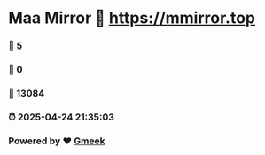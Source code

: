 # Maa Mirror :link: https://mmirror.top 
### :page_facing_up: [5](https://mmirror.top/tag.html) 
### :speech_balloon: 0 
### :hibiscus: 13084 
### :alarm_clock: 2025-04-24 21:35:03 
### Powered by :heart: [Gmeek](https://github.com/Meekdai/Gmeek)
